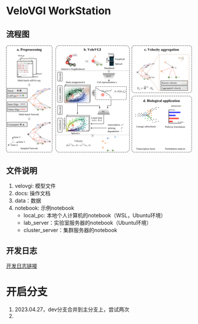 # VeloVGI WorkStation

## 流程图

![](img/pipeline.png)

## 文件说明

1. velovgi: 模型文件
2. docs: 操作文档
3. data：数据
4. notebook: 示例notebook
    - local_pc: 本地个人计算机的notebook（WSL，Ubuntu环境）
    - lab_server：实验室服务器的notebook（Ubuntu环境）
    - cluster_server：集群服务器的notebook

## 开发日志

[开发日志链接][dev_log_index]

[dev_log_index]: ./docs/dev_log/index.md

# 开启分支
1. 2023.04.27，dev分支合并到主分支上，尝试两次
2. 

